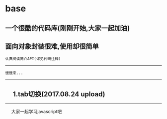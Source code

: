 # base
一个很酷的代码库(刚刚开始,大家一起加油)
-----------------------------------------------------------------------------------------------------------------------------------
  面向对象封装很难,使用却很简单
-----------------------------------------------------------------------------------------------------------------------------------
    认真阅读简介API(详见代码注释)
-----------------------------------------------------------------------------------------------------------------------------------
    慢慢来...
-----------------------------------------------------------------------------------------------------------------------------------
      1.tab切换(2017.08.24 upload)
-----------------------------------------------------------------------------------------------------------------------------------
















-----------------------------------------------------------------------------------------------------------------------------------
      大家一起学习javascript吧
